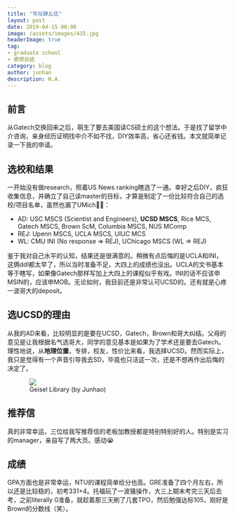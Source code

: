 ```yaml
---
title: "写在肆幺伍"
layout: post
date: 2019-04-15 00:00
image: /assets/images/415.jpg
headerImage: true
tag:
- graduate school
- 感想总结
category: blog
author: junhao
description: N.A.
---
```


## 前言
从Gatech交换回来之后，萌生了要去美国读CS硕士的这个想法。于是找了留学中介咨询，亲身经历证明找中介不如不找，DIY效率高，省心还省钱。本文就简单记录一下我的申请。

## 选校和结果
一开始没有做research，照着US News ranking瞎选了一通。幸好之后DIY，疯狂收集信息，并确立了自己读master的目标，才算是制定了一份比较符合自己的选校/项目名单，虽然也漏了UMich🤦‍♂️：

- AD: USC MSCS (Scientist and Engineers), **UCSD MSCS**, Rice MCS, Gatech MSCS, Brown ScM, Columbia MSCS, NUS MComp
- REJ: Upenn MSCS, UCLA MSCS, UIUC MCS
- WL: CMU INI (No response => REJ), UChicago MSCS (WL => REJ)

鉴于我对自己水平的认知，结果还是很满意的。稍微有点后悔的是UCLA和INI，这俩ddl都太早了，所以当时准备不足，大四上的成绩也没出。UCLA的文书基本等于瞎写，如果像Gatech那样写加上大四上的课程似乎有戏。INI的话不应该申MSIN的，应该申MOB。无论如何，我目前还是非常认可UCSD的。还有就是心疼一波哥大的deposit。

## 选UCSD的理由
从我的AD来看，比较明显的是要在UCSD，Gatech，Brown和哥大纠结。父母的意见是让我根据名气选哥大，同学的意见基本是如果为了学术还是要去Gatech。理性地说，从**地理位置**，专排，校友，性价比来看，我选择UCSD。然而实际上，我只是觉得有一个声音引导我去SD，毕竟也只活这一次，还是不想再作出后悔的决定了。

<div style="display: flex; justify-content: center">
    <div style="width: 80%; height: 80%">
        <img class="image" src="{{ site.url }}/assets/images/ucsd.jpg">
        <figcaption class="caption">Geisel Library (by Junhao)</figcaption>
    </div>
</div>

## 推荐信

真的非常幸运，三位给我写推荐信的老板加教授都是特别特别好的人。特别是实习的manager，亲自写了两大页。感动😭

## 成绩

GPA方面也是非常幸运，NTU的课程简单给分也高。GRE准备了四个月左右，所以还是比较稳的，初考331+4。托福玩了一波骚操作，大三上期末考完三天后去考，之前literally 0准备，就趁着那三天刷了几套TPO，然后勉强达标105，刚好是Brown的分数线（笑）。